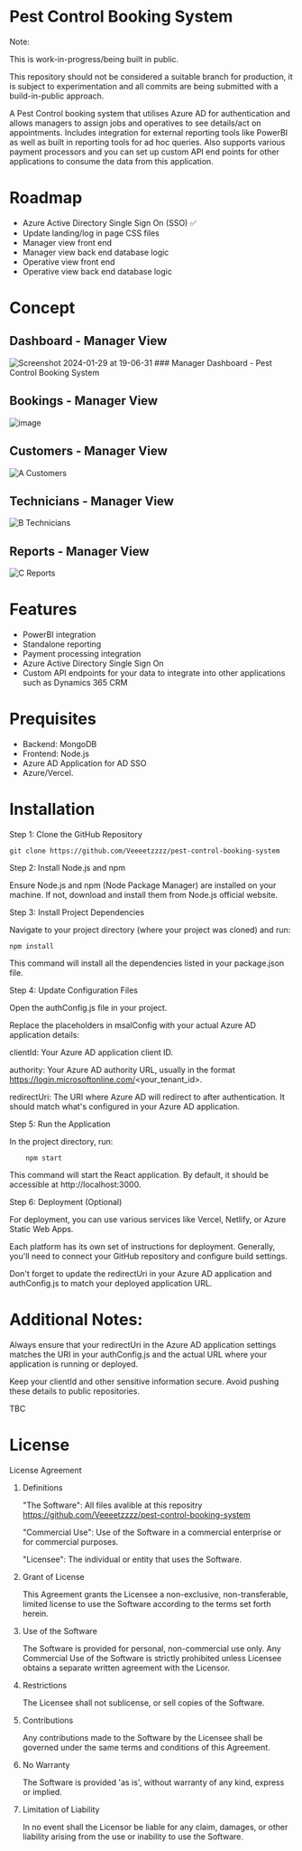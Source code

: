 # Pest Control Booking System

Note: 

This is work-in-progress/being built in public.

This repository should not be considered a suitable branch for production, it is subject to experimentation and all commits are being submitted with a build-in-public approach.

A Pest Control booking system that utilises Azure AD for authentication and allows managers to assign jobs and operatives to see details/act on appointments. Includes integration for external reporting tools like PowerBI as well as built in reporting tools for ad hoc queries. Also supports various payment processors and you can set up custom API end points for other applications to consume the data from this application.

# Roadmap

- Azure Active Directory Single Sign On (SSO) ✅
- Update landing/log in page CSS files
- Manager view front end
- Manager view back end database logic
- Operative view front end
- Operative view back end database logic

# Concept 

## Dashboard - Manager View

![Screenshot 2024-01-29 at 19-06-31 ### Manager Dashboard - Pest Control Booking System](https://github.com/Veeeetzzzz/pest-control-booking-system/assets/40268197/893bd7db-a317-490e-84ef-c78530294817)

## Bookings - Manager View

![image](https://github.com/Veeeetzzzz/pest-control-booking-system/assets/40268197/7a2b4deb-c676-4b39-b166-08c8958858db)

## Customers - Manager View

![A Customers](https://github.com/Veeeetzzzz/pest-control-booking-system/assets/40268197/6a4f9280-1402-4f9d-b0ac-a9fceeb1bc79)

## Technicians - Manager View

![B Technicians](https://github.com/Veeeetzzzz/pest-control-booking-system/assets/40268197/d563c990-bd49-4b50-8533-f1dbca6f6341)

## Reports  - Manager View

![C Reports](https://github.com/Veeeetzzzz/pest-control-booking-system/assets/40268197/73c7d451-69d7-40e2-b03b-e2bd43fafbac)


# Features

- PowerBI integration
- Standalone reporting
- Payment processing integration
- Azure Active Directory Single Sign On
- Custom API endpoints for your data to integrate into other applications such as Dynamics 365 CRM

# Prequisites

- Backend: MongoDB
- Frontend: Node.js
- Azure AD Application for AD SSO
- Azure/Vercel.


# Installation

Step 1: Clone the GitHub Repository

    git clone https://github.com/Veeeetzzzz/pest-control-booking-system

Step 2: Install Node.js and npm

Ensure Node.js and npm (Node Package Manager) are installed on your machine. If not, download and install them from Node.js official website.

Step 3: Install Project Dependencies

Navigate to your project directory (where your project was cloned) and run:

    npm install

This command will install all the dependencies listed in your package.json file.

Step 4: Update Configuration Files

Open the authConfig.js file in your project.

Replace the placeholders in msalConfig with your actual Azure AD application details:
            
clientId: Your Azure AD application client ID.

authority: Your Azure AD authority URL, usually in the format https://login.microsoftonline.com/<your_tenant_id>.

redirectUri: The URI where Azure AD will redirect to after authentication. It should match what's configured in your Azure AD application.

Step 5: Run the Application

In the project directory, run:

        npm start

This command will start the React application. By default, it should be accessible at http://localhost:3000.

Step 6: Deployment (Optional)

For deployment, you can use various services like Vercel, Netlify, or Azure Static Web Apps.

Each platform has its own set of instructions for deployment. Generally, you'll need to connect your GitHub repository and configure build settings.

Don't forget to update the redirectUri in your Azure AD application and authConfig.js to match your deployed application URL.

# Additional Notes:
Always ensure that your redirectUri in the Azure AD application settings matches the URI in your authConfig.js and the actual URL where your application is running or deployed.

Keep your clientId and other sensitive information secure. Avoid pushing these details to public repositories.

TBC
# License
License Agreement

1. Definitions

    "The Software": All files avalible at this repositry https://github.com/Veeeetzzzz/pest-control-booking-system
   
    "Commercial Use": Use of the Software in a commercial enterprise or for commercial purposes.
   
    "Licensee": The individual or entity that uses the Software.

3. Grant of License

    This Agreement grants the Licensee a non-exclusive, non-transferable, limited license to use the Software according to the terms set forth herein.

4. Use of the Software

    The Software is provided for personal, non-commercial use only.
    Any Commercial Use of the Software is strictly prohibited unless Licensee obtains a separate written agreement with the Licensor.

6. Restrictions

    The Licensee shall not sublicense, or sell copies of the Software.

7. Contributions

    Any contributions made to the Software by the Licensee shall be governed under the same terms and conditions of this Agreement.

8. No Warranty

    The Software is provided 'as is', without warranty of any kind, express or implied.

9. Limitation of Liability

    In no event shall the Licensor be liable for any claim, damages, or other liability arising from the use or inability to use the Software.
